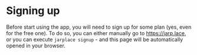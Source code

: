 # Signing up

Before start using the app, you will need to sign up for some plan (yes, even for the free one). To do so, you can either manually go to https://jarp.lace, or you can execute `jarplace signup` - and this page will be automatically opened in your browser.
